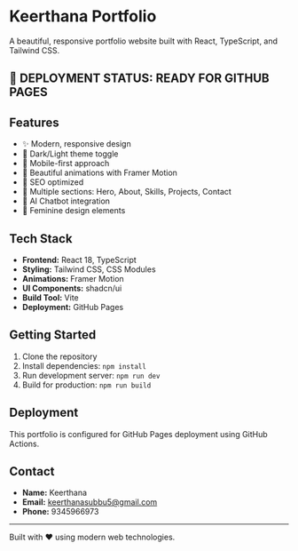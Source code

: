 # Keerthana Portfolio

A beautiful, responsive portfolio website built with React, TypeScript, and Tailwind CSS.

## 🚀 **DEPLOYMENT STATUS: READY FOR GITHUB PAGES**

## Features

- ✨ Modern, responsive design
- 🌙 Dark/Light theme toggle
- 📱 Mobile-first approach
- 🎨 Beautiful animations with Framer Motion
- 🎯 SEO optimized
- 📄 Multiple sections: Hero, About, Skills, Projects, Contact
- 🤖 AI Chatbot integration
- 💖 Feminine design elements

## Tech Stack

- **Frontend:** React 18, TypeScript
- **Styling:** Tailwind CSS, CSS Modules
- **Animations:** Framer Motion
- **UI Components:** shadcn/ui
- **Build Tool:** Vite
- **Deployment:** GitHub Pages

## Getting Started

1. Clone the repository
2. Install dependencies: `npm install`
3. Run development server: `npm run dev`
4. Build for production: `npm run build`

## Deployment

This portfolio is configured for GitHub Pages deployment using GitHub Actions.

## Contact

- **Name:** Keerthana
- **Email:** keerthanasubbu5@gmail.com
- **Phone:** 9345966973

---

Built with ❤️ using modern web technologies.

